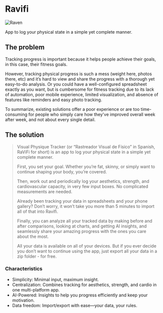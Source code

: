 # Ravifi

![Raven](https://img.freepik.com/premium-vector/raven-logo-icon-design-illustration_586739-904.jpg)

App to log your physical state in a simple yet complete manner.

## The problem

Tracking progress is important because it helps people achieve their goals, in this case, their fitness goals.

However, tracking physical progress is such a mess (weight here, photos there, etc) and it’s hard to view and share the progress with a thorough yet easy-to-do analysis. Or you could have a well-configured spreadsheet exactly as you want, but is cumbersome for fitness tracking due to its lack of automation, poor mobile experience, limited visualization, and absence of features like reminders and easy photo tracking.

To summarize, existing solutions offer a poor experience or are too time-consuming for people who simply care how they've improved overall week after week, and not about every single detail.

## The solution

>Visual Physique Tracker (or “Rastreador Visual de Físico” in Spanish, RaViFi for short) is an app to log your physical state in a simple yet complete manner.
>
>First, you set your goal. Whether you’re fat, skinny, or simply want to continue shaping your body, you’re covered.
>
>Then, work out and periodically log your aesthetics, strength, and cardiovascular capacity, in very few input boxes. No complicated measurements are needed.
>
>Already been tracking your data in spreadsheets and your phone gallery? Don’t worry, it won’t take you more than 5 minutes to import all of that into Ravifi.
>
>Finally, you can analyze all your tracked data by making before and after comparisons, looking at charts, and getting AI insights, and seamlessly share your amazing progress with the ones you care about the most.
>
>All your data is available on all of your devices. But if you ever decide you don’t want to continue using the app, just export all your data in a zip folder - for free.

### Characteristics

* Simplicity: Minimal input, maximum insight.
* Centralization: Combines tracking for aesthetics, strength, and cardio in one multi-platform app.
* AI-Powered: Insights to help you progress efficiently and keep your motivation.
* Data freedom: Import/export with ease—your data, your rules.
